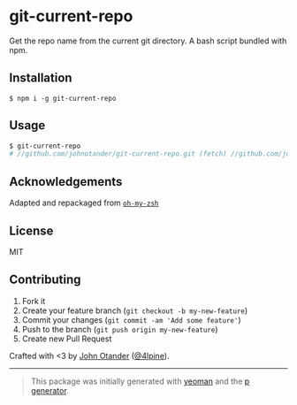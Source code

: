 # git-current-repo

Get the repo name from the current git directory. A bash script bundled with npm.

## Installation

```
$ npm i -g git-current-repo
```

## Usage

```sh
$ git-current-repo
# //github.com/johnotander/git-current-repo.git (fetch) //github.com/johnotander/git-current-repo.git (push)
```

## Acknowledgements

Adapted and repackaged from [`oh-my-zsh`](https://github.com/robbyrussell/oh-my-zsh/blob/c82f49e734973debfcab9dd7f1a76bfd42186880/plugins/git/git.plugin.zsh#L13)

## License

MIT

## Contributing

1. Fork it
2. Create your feature branch (`git checkout -b my-new-feature`)
3. Commit your changes (`git commit -am 'Add some feature'`)
4. Push to the branch (`git push origin my-new-feature`)
5. Create new Pull Request

Crafted with <3 by [John Otander](http://johnotander.com) ([@4lpine](https://twitter.com/4lpine)).

***

> This package was initially generated with [yeoman](http://yeoman.io) and the [p generator](https://github.com/johnotander/generator-p.git). 
